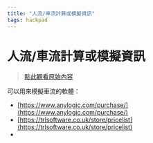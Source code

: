 ```yaml
---
title: "人流/車流計算或模擬資訊"
tags: hackpad
---
```


# 人流/車流計算或模擬資訊

> [點此觀看原始內容](https://g0v.hackpad.tw/3vQ6Zy5OrDa)


可以用來模擬車流的軟體：
- [https://www.anylogic.com/purchase/](https://www.anylogic.com/purchase/)
- [https://trlsoftware.co.uk/store/pricelist](https://trlsoftware.co.uk/store/pricelist)
-

